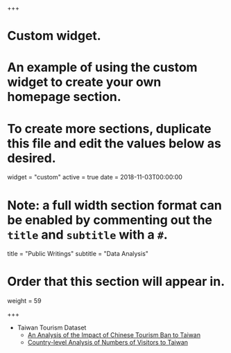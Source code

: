 +++
# Custom widget.
# An example of using the custom widget to create your own homepage section.
# To create more sections, duplicate this file and edit the values below as desired.
widget = "custom"
active = true
date = 2018-11-03T00:00:00

# Note: a full width section format can be enabled by commenting out the `title` and `subtitle` with a `#`.
title = "Public Writings"
subtitle = "Data Analysis"

# Order that this section will appear in.
weight = 59

+++

* Taiwan Tourism Dataset
  * [An Analysis of the Impact of Chinese Tourism Ban to Taiwan](https://medium.com/the-artificial-impostor/an-analysis-of-the-impact-of-chinese-tourism-ban-to-taiwan-c9b6582ef183)
  * [Country-level Analysis of Numbers of Visitors to Taiwan](https://medium.com/the-artificial-impostor/country-level-analysis-of-numbers-of-visitors-to-taiwan-23f79d7f4f4c)